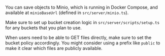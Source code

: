 You can save objects to Minio, which is running in Docker Compose, and available at `minioBaseUrl` (defined in `src/server/minio.ts`).

Make sure to set up bucket creation logic in `src/server/scripts/setup.ts` for any buckets that you plan to use.

When users need to be able to GET files directly, make sure to set the bucket policy accordingly. You might consider using a prefix like `public` to make it clear which files are publicly available.
